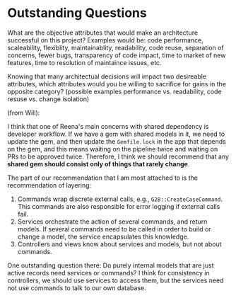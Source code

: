 # Outstanding Questions

What are the objective attributes that would make an architecture successful on this project?
Examples would be: code performance, scaleability, flexiblity, maintainablity, readability, code reuse, separation of concerns, fewer bugs, transparency of code impact, time to market of new features, time to resolution of maintaince issues, etc.

Knowing that many architectual decisions will impact two desireable attributes, which attributes would you be willing to sacrifice for gains in the opposite category?  (possible examples performance vs. readability, code resuse vs. change isolation)

(from Will):

I think that one of Reena's main concerns with shared dependency is developer workflow. If we have a gem with shared
models in it, we need to update the gem, and then update the `Gemfile.lock` in the app that depends on the gem, and this
means waiting on the pipeline twice and waiting on PRs to be approved twice. Therefore, I think we should recommend that
any **shared gem should consist only of things that rarely change**. 

The part of our recommendation that I am most attached to is the recommendation of layering: 

1. Commands wrap discrete external calls, e.g., `G28::CreateCaseCommand`. This commands are also responsible for error logging if external calls fail. 
2. Services orchestrate the action of several commands, and return models. If several commands need to be called in order to build or change a model, the service encapsulates this knowledge. 
3. Controllers and views know about services and models, but not about commands. 

One outstanding question there: Do purely internal models that are just active records need services or commands? I think for consistency in controllers, we should use services to access them, but the services need not use commands to talk to our own database. 
